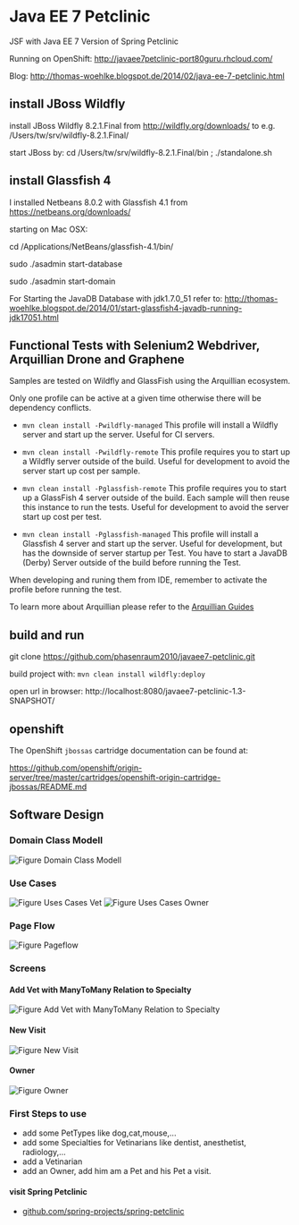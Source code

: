 # Java EE 7 Petclinic #

JSF with Java EE 7 Version of Spring Petclinic

Running on OpenShift: http://javaee7petclinic-port80guru.rhcloud.com/

Blog: http://thomas-woehlke.blogspot.de/2014/02/java-ee-7-petclinic.html

## install JBoss Wildfly ##

install JBoss Wildfly 8.2.1.Final from http://wildfly.org/downloads/ to e.g. /Users/tw/srv/wildfly-8.2.1.Final/

start JBoss by: cd /Users/tw/srv/wildfly-8.2.1.Final/bin ; ./standalone.sh

## install Glassfish 4 ##

I installed Netbeans 8.0.2 with Glassfish 4.1 from https://netbeans.org/downloads/

starting on Mac OSX:

cd /Applications/NetBeans/glassfish-4.1/bin/

sudo ./asadmin start-database

sudo ./asadmin start-domain

For Starting the JavaDB Database with jdk1.7.0_51 refer to: http://thomas-woehlke.blogspot.de/2014/01/start-glassfish4-javadb-running-jdk17051.html

## Functional Tests with Selenium2 Webdriver, Arquillian Drone and Graphene ##

Samples are tested on Wildfly and GlassFish using the Arquillian ecosystem.

Only one profile can be active at a given time otherwise there will be dependency conflicts.

* ``mvn clean install -Pwildfly-managed``
    This profile  will install a Wildfly server and start up the server.
    Useful for CI servers.

* ``mvn clean install -Pwildfly-remote``
    This profile requires you to start up a Wildfly server outside of the build.
    Useful for development to avoid the server start up cost per sample.

* ``mvn clean install -Pglassfish-remote``
    This profile requires you to start up a GlassFish 4 server outside of the build. Each sample will then
    reuse this instance to run the tests.
    Useful for development to avoid the server start up cost per test.


* ``mvn clean install -Pglassfish-managed``
    This profile  will install a Glassfish 4 server and start up the server.
    Useful for development, but has the downside of server startup per Test.
    You have to start a JavaDB (Derby) Server outside of the build before running the Test.

When developing and runing them from IDE, remember to activate the profile before running the test.

To learn more about Arquillian please refer to the [Arquillian Guides](http://arquillian.org/guides/)

## build and run ##

git clone https://github.com/phasenraum2010/javaee7-petclinic.git

build project with: ``mvn clean install wildfly:deploy``

open url in browser: http://localhost:8080/javaee7-petclinic-1.3-SNAPSHOT/

## openshift ##

The OpenShift `jbossas` cartridge documentation can be found at:

https://github.com/openshift/origin-server/tree/master/cartridges/openshift-origin-cartridge-jbossas/README.md


## Software Design
### Domain Class Modell
![Figure Domain Class Modell](src/site/resources/images/DomainClassModell.jpg)
### Use Cases
![Figure Uses Cases Vet](src/site/resources/images/UseCases.jpg)
![Figure Uses Cases Owner](src/site/resources/images/UseCasesOwner.jpg)
### Page Flow
![Figure Pageflow](src/site/resources/images/Pageflow.jpg)
### Screens
#### Add Vet with ManyToMany Relation to Specialty
![Figure Add Vet with ManyToMany Relation to Specialty](src/site/resources/images/screenAddVet.png)
#### New Visit
![Figure New Visit](src/site/resources/images/screenNewVisit.png)
#### Owner
![Figure Owner](src/site/resources/images/screenOwner.png)

### First Steps to use
* add some PetTypes like dog,cat,mouse,...
* add some Specialties for Vetinarians like dentist, anesthetist, radiology,...
* add a Vetinarian
* add an Owner, add him am a Pet and his Pet a visit.

#### visit Spring Petclinic
* [github.com/spring-projects/spring-petclinic](https://github.com/spring-projects/spring-petclinic)
